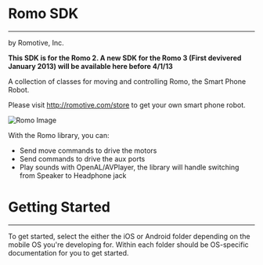 # Romo SDK
- - -
by Romotive, Inc.

**This SDK is for the Romo 2. A new SDK for the Romo 3 (First devivered January 2013) will be available here before 4/1/13**

A collection of classes for moving and controlling Romo, the Smart Phone Robot. 

Please visit http://romotive.com/store to get your own smart phone robot.

![Romo Image](https://s3.amazonaws.com/romotive.com/img/old-romo/old-romo-lime-green.jpg)

With the Romo library, you can:

* Send move commands to drive the motors
* Send commands to drive the aux ports
* Play sounds with OpenAL/AVPlayer, the library will handle switching from Speaker to Headphone jack

# Getting Started
- - -

To get started, select the either the iOS or Android folder depending on the mobile OS you're developing for. Within each folder should be OS-specific documentation for you to get started.